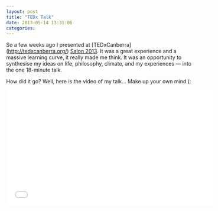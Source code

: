```yaml
---
layout: post
title: "TEDx Talk"
date: 2013-05-14 13:31:06
categories:
---
```


So a few weeks ago I presented at [TEDxCanberra] (http://tedxcanberra.org/) [Salon 2013](http://conferences.tedxcanberra.org/tedxcanberrasalon2013/). It was a great experience and a massive learning curve, it really made me think. It was an opportunity to synthesise my ideas on life, philosophy, climate, and my experiences — into the one 18-minute talk.

How did it go? Well, here is the video of my talk… Make up your own mind (:

<iframe class="youtube" width="560" height="315" src="//www.youtube.com/embed/2SL_1HkJqeA?rel=0" frameborder="0" allowfullscreen></iframe>